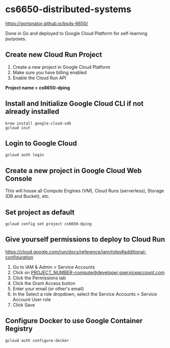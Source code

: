 # cs6650-distributed-systems

https://gortonator.github.io/bsds-6650/

Done in Go and deployed to Google Cloud Platform for self-learning purposes.

## Create new Cloud Run Project

1. Create a new project in Google Cloud Platform
2. Make sure you have billing enabled
3. Enable the Cloud Run API

**Project name = cs6650-dping**

## Install and Initialize Google Cloud CLI if not already installed
```
brew install google-cloud-sdk
gcloud init
```

## Login to Google Cloud
```
gcloud auth login
```

## Create a new project in Google Cloud Web Console

This will house all Compute Engines (VM), Cloud Runs (serverless), Storage (DB and Bucket), etc.

## Set project as default
```
gcloud config set project cs6650-dping
```

## Give yourself permissions to deploy to Cloud Run

https://cloud.google.com/run/docs/reference/iam/roles#additional-configuration 

1. Go to IAM & Admin > Service Accounts
2. Click on PROJECT_NUMBER-compute@developer.gserviceaccount.com
3. Click the Permissions tab
4. Click the Grant Access button
5. Enter your email (or other's email)
6. In the Select a role dropdown, select the Service Accounts > Service Account User role
7. Click Save

## Configure Docker to use Google Container Registry
```
gcloud auth configure-docker
```